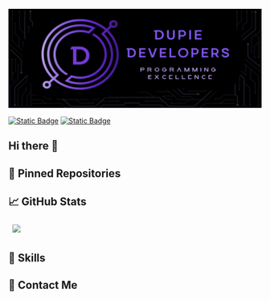 ![Mariné GitHub Banner](assets/Final_Banner.png)

<a href="https://www.behance.net/marineduplessis">![Static Badge](https://img.shields.io/badge/behance-url?style=for-the-badge&logo=Behance&color=blue)</a>
<a href="https://www.linkedin.com/in/marin%C3%A9-du-plessis-8198a3183/">![Static Badge](https://img.shields.io/badge/LinkedIn-url?style=for-the-badge&logo=linkedIn&color=blue)</a>

## Hi there 👋

## 📌 Pinned Repositories

## 📈 GitHub Stats

<a href="https://github.com/DupieM/duplessismarine_221326_funrun">
  <img align="center" style="margin:0.5rem" src="https://github-readme-stats.vercel.app/api/pin/?username=DupieM&repo=duplessismarine_221326_funrun&title_color=ffffff&text_color=c9cacc&icon_color=4AB197&bg_color=1A2B34" />
</a>

## 💼 Skills

## 📧 Contact Me



<!--
**DupieM/DupieM** is a ✨ _special_ ✨ repository because its `README.md` (this file) appears on your GitHub profile.

Here are some ideas to get you started:

- 🔭 I’m currently working on ...
- 🌱 I’m currently learning ...
- 👯 I’m looking to collaborate on ...
- 🤔 I’m looking for help with ...
- 💬 Ask me about ...
- 📫 How to reach me: ...
- 😄 Pronouns: ...
- ⚡ Fun fact: ...
-->
